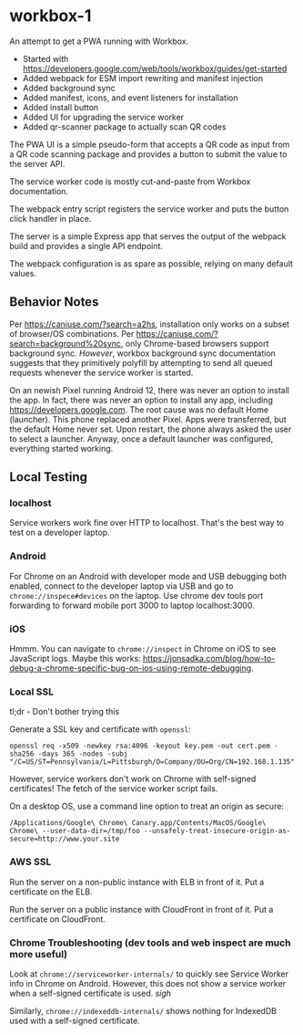 # workbox-1

An attempt to get a PWA running with Workbox.

* Started with https://developers.google.com/web/tools/workbox/guides/get-started
* Added webpack for ESM import rewriting and manifest injection
* Added background sync
* Added manifest, icons, and event listeners for installation
* Added install button
* Added UI for upgrading the service worker
* Added qr-scanner package to actually scan QR codes

The PWA UI is a simple pseudo-form that accepts a QR code as input from a QR code scanning package and provides a button to submit the value to the server API.

The service worker code is mostly cut-and-paste from Workbox documentation.

The webpack entry script registers the service worker and puts the button click handler in place.

The server is a simple Express app that serves the output of the webpack build and provides a single API endpoint.

The webpack configuration is as spare as possible, relying on many default values.

## Behavior Notes

Per https://caniuse.com/?search=a2hs, installation only works on a subset of browser/OS combinations.  Per https://caniuse.com/?search=background%20sync, only Chrome-based browsers support background sync.  _However_, workbox background sync documentation suggests that they primitively polyfill by attempting to send all queued requests whenever the service worker is started.

On an newish Pixel running Android 12, there was never an option to install the app.  In fact, there was never an option to install any app, including https://developers.google.com.  The root cause was no default Home (launcher).  This phone replaced another Pixel.  Apps were transferred, but the default Home never set.  Upon restart, the phone always asked the user to select a launcher.  Anyway, once a default launcher was configured, everything started working.

## Local Testing

### localhost

Service workers work fine over HTTP to localhost.  That's the best way to test on a developer laptop.

### Android

For Chrome on an Android with developer mode and USB debugging both enabled, connect to the developer laptop via USB and go to `chrome://inspece#devices` on the laptop.  Use chrome dev tools port forwarding to forward mobile port 3000 to laptop localhost:3000.

### iOS

Hmmm.  You can navigate to `chrome://inspect` in Chrome on iOS to see JavaScript logs.  Maybe this works: https://jonsadka.com/blog/how-to-debug-a-chrome-specific-bug-on-ios-using-remote-debugging.

### Local SSL

tl;dr - Don't bother trying this

Generate a SSL key and certificate with `openssl`:

```
openssl req -x509 -newkey rsa:4096 -keyout key.pem -out cert.pem -sha256 -days 365 -nodes -subj "/C=US/ST=Pennsylvania/L=Pittsburgh/O=Company/OU=Org/CN=192.168.1.135"
```

However, service workers don't work on Chrome with self-signed certificates!  The fetch of the service worker script fails.

On a desktop OS, use a command line option to treat an origin as secure:

```
/Applications/Google\ Chrome\ Canary.app/Contents/MacOS/Google\ Chrome\ --user-data-dir=/tmp/foo --unsafely-treat-insecure-origin-as-secure=http://www.your.site
```

### AWS SSL

Run the server on a non-public instance with ELB in front of it.  Put a certificate on the ELB.

Run the server on a public instance with CloudFront in front of it.  Put a certificate on CloudFront.

### Chrome Troubleshooting (dev tools and web inspect are much more useful)

Look at `chrome://serviceworker-internals/` to quickly see Service Worker info in Chrome on Android.  However, this does not show a service worker when a self-signed certificate is used.  *sigh*

Similarly, `chrome://indexeddb-internals/` shows nothing for IndexedDB used with a self-signed certificate.
